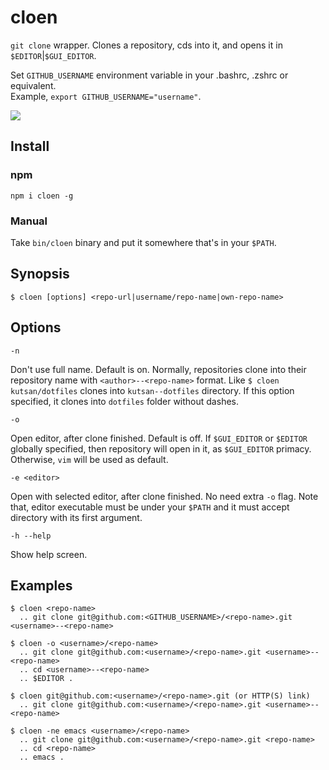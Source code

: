 # cloen

`git clone` wrapper. Clones a repository, cds into it, and opens it in `$EDITOR`|`$GUI_EDITOR`.

Set `GITHUB_USERNAME` environment variable in your .bashrc, .zshrc or equivalent.  
Example, `export GITHUB_USERNAME="username"`.

![](https://i.imgur.com/1EPYZF2.gif)

## Install

### npm

    npm i cloen -g

### Manual

Take `bin/cloen` binary and put it somewhere that's in your `$PATH`.

## Synopsis

    $ cloen [options] <repo-url|username/repo-name|own-repo-name>

## Options

`-n`

Don't use full name. Default is on. Normally, repositories clone into their
repository name with `<author>--<repo-name>` format. Like `$ cloen kutsan/dotfiles`
clones into `kutsan--dotfiles` directory. If this option specified, it clones into
`dotfiles` folder without dashes.

`-o`

Open editor, after clone finished. Default is off. If `$GUI_EDITOR` or `$EDITOR` globally
specified, then repository will open in it, as `$GUI_EDITOR` primacy. Otherwise, `vim`
will be used as default.

`-e <editor>`

Open with selected editor, after clone finished. No need extra `-o` flag. Note that,
editor executable must be under your `$PATH` and it must accept directory with its
first argument.

`-h --help`

Show help screen.

## Examples

    $ cloen <repo-name>
      .. git clone git@github.com:<GITHUB_USERNAME>/<repo-name>.git <username>--<repo-name>

    $ cloen -o <username>/<repo-name>
      .. git clone git@github.com:<username>/<repo-name>.git <username>--<repo-name>
      .. cd <username>--<repo-name>
      .. $EDITOR .

    $ cloen git@github.com:<username>/<repo-name>.git (or HTTP(S) link)
      .. git clone git@github.com:<username>/<repo-name>.git <username>--<repo-name>

    $ cloen -ne emacs <username>/<repo-name>
      .. git clone git@github.com:<username>/<repo-name>.git <repo-name>
      .. cd <repo-name>
      .. emacs .
